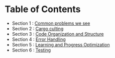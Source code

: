 # Table of Contents

- Section 1 : [Common problems we see](#common_problems_we_see)
- Section 2 : [Cargo culting](#cargo_culting)
- Section 3 : [Code Organization and Structure](#code_organisation_and_structure)
- Section 4 : [Error Handling](#error_handling)
- Section 5 : [Learning and Progress Optimization](#learning_and_progress_optimization)
- Section 6 : [Testing](#testing)



